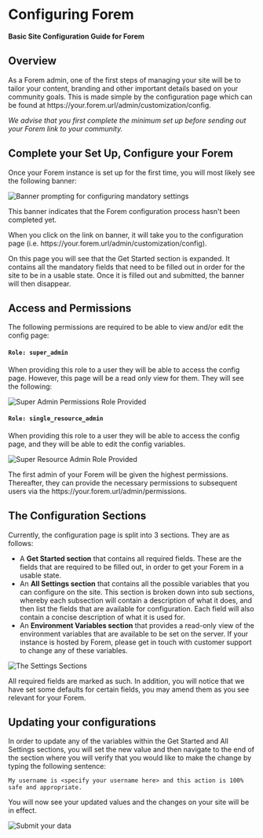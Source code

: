 # Configuring Forem

**Basic Site Configuration Guide for Forem**

## Overview

As a Forem admin, one of the first steps of managing your site will be to tailor
your content, branding and other important details based on your community
goals. This is made simple by the configuration page which can be found at
https://<span></span>your.forem.url/admin/customization/config.

_We advise that you first complete the minimum set up before sending out your
Forem link to your community._

## Complete your Set Up, Configure your Forem

Once your Forem instance is set up for the first time, you will most likely see
the following banner:

![Banner prompting for configuring mandatory settings](/img/docs/creators/creators-banner.png)

This banner indicates that the Forem configuration process hasn't been completed
yet.

When you click on the link on banner, it will take you to the configuration page
(i.e. https://<span></span>your.forem.url/admin/customization/config).

On this page you will see that the Get Started section is expanded. It contains
all the mandatory fields that need to be filled out in order for the site to be
in a usable state. Once it is filled out and submitted, the banner will then
disappear.

## Access and Permissions

The following permissions are required to be able to view and/or edit the config
page:

#### `Role: super_admin`

When providing this role to a user they will be able to access the config page.
However, this page will be a read only view for them. They will see the
following:

![Super Admin Permissions Role Provided](/img/docs/creators/creators-permissions.png)

#### `Role: single_resource_admin`

When providing this role to a user they will be able to access the config page,
and they will be able to edit the config variables.

![Super Resource Admin Role Provided](/img/docs/creators/creators-role-single.png)

The first admin of your Forem will be given the highest permissions. Thereafter,
they can provide the necessary permissions to subsequent users via the
https://<span></span>your.forem.url/admin/permissions.

## The Configuration Sections

Currently, the configuration page is split into 3 sections. They are as follows:

- A **Get Started section** that contains all required fields. These are the
  fields that are required to be filled out, in order to get your Forem in a
  usable state.
- An **All Settings section** that contains all the possible variables
  that you can configure on the site. This section is broken down into sub
  sections, whereby each subsection will contain a description of what it does,
  and then list the fields that are available for configuration. Each field will
  also contain a concise description of what it is used for.
- An **Environment Variables section** that provides a read-only view of the
  environment variables that are available to be set on the server. If your
  instance is hosted by Forem, please get in touch with customer support to
  change any of these variables.

![The Settings Sections](/img/docs/creators/creators-settings.png)

All required fields are marked as such. In addition, you will notice that we
have set some defaults for certain fields, you may amend them as you see
relevant for your Forem.

## Updating your configurations

In order to update any of the variables within the Get Started and All Settings sections, you will set the new value and then navigate to the end
of the section where you will verify that you would like to make the change by
typing the following sentence:

```
My username is <specify your username here> and this action is 100% safe and appropriate.
```

You will now see your updated values and the changes on your site will be in
effect.

![Submit your data](/img/docs/creators/creators-data.png)
